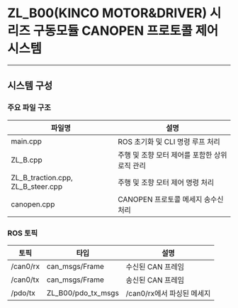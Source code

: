 # ZL_B00(KINCO MOTOR&DRIVER) 시리즈 구동모듈 CANOPEN 프로토콜 제어 시스템
---
## 시스템 구성
### 주요 파일 구조
|파일명|설명|
|----- |---|
|main.cpp|ROS 초기화 및 CLI 명령 루프 처리|
|ZL_B.cpp|주행 및 조향 모터 제어를 포함한 상위 로직 관리|
|ZL_B_traction.cpp, ZL_B_steer.cpp|주행 및 조향 모터 제어 명령 처리|
|canopen.cpp|CANOPEN 프로토콜 메세지 송수신 처리|
### ROS 토픽
|토픽|타입|설명|
|----|---|---|
|/can0/rx|can_msgs/Frame|수신된 CAN 프레임|
|/can0/tx|can_msgs/Frame|송신된 CAN 프레임|
|/pdo/tx|ZL_B00/pdo_tx_msgs|/can0/rx에서 파싱된 메세지|
